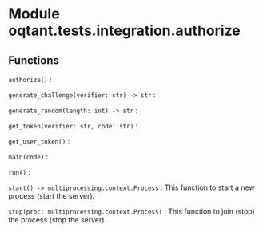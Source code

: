 Module oqtant.tests.integration.authorize
=========================================

Functions
---------


`authorize()`
:


`generate_challenge(verifier: str) ‑> str`
:


`generate_random(length: int) ‑> str`
:


`get_token(verifier: str, code: str)`
:


`get_user_token()`
:


`main(code)`
:


`run()`
:


`start() ‑> multiprocessing.context.Process`
:   This function to start a new process (start the server).


`stop(proc: multiprocessing.context.Process)`
:   This function to join (stop) the process (stop the server).
